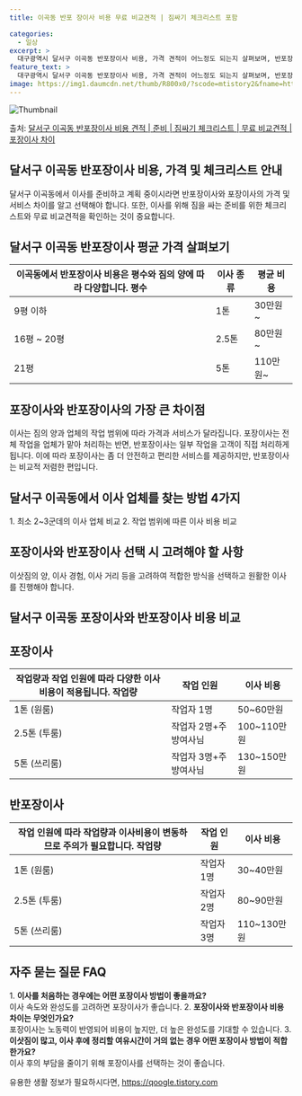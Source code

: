 ```yaml
---
title: 이곡동 반포 장이사 비용 무료 비교견적 | 짐싸기 체크리스트 포함

categories:
  - 일상
excerpt: >
  대구광역시 달서구 이곡동 반포장이사 비용, 가격 견적이 어느정도 되는지 살펴보며, 반포장이사를 준비함에 있어 짐싸기 준비 체크리스트가 무엇인지 보겠습니다. 마지막으로 포장이사와 차이점을 통해 무료 비교견적으로 어떤 것이 더 합리적인 선택인지 공유 드립니다.달서구 이곡동 포장이사 견적 샘플 보기 👈 클릭달서구 이곡동 포장이사 가격 살펴보기 👈 클릭달서구 이곡동 반포장이사 평균 이사 비용평수달서구 이곡동 평균 이사 비용원룸 이사9평 이하 (1톤)30만원~투룸/쓰리룸 이사16평 ~ 20평 (2.5톤)80만원~쓰리룸 이사21평 (5톤) ~110만원~우리집 무료 이사견적 받기 👈 클릭달서구 이곡동에서 이사할 때 포장과 반포장의 가장 큰 차이점이사는 짐의 양과 업체의 작업 범위에 따라 가격과 서비스가 달라지는..
feature_text: >
  대구광역시 달서구 이곡동 반포장이사 비용, 가격 견적이 어느정도 되는지 살펴보며, 반포장이사를 준비함에 있어 짐싸기 준비 체크리스트가 무엇인지 보겠습니다. 마지막으로 포장이사와 차이점을 통해 무료 비교견적으로 어떤 것이 더 합리적인 선택인지 공유 드립니다.달서구 이곡동 포장이사 견적 샘플 보기 👈 클릭달서구 이곡동 포장이사 가격 살펴보기 👈 클릭달서구 이곡동 반포장이사 평균 이사 비용평수달서구 이곡동 평균 이사 비용원룸 이사9평 이하 (1톤)30만원~투룸/쓰리룸 이사16평 ~ 20평 (2.5톤)80만원~쓰리룸 이사21평 (5톤) ~110만원~우리집 무료 이사견적 받기 👈 클릭달서구 이곡동에서 이사할 때 포장과 반포장의 가장 큰 차이점이사는 짐의 양과 업체의 작업 범위에 따라 가격과 서비스가 달라지는..
image: https://img1.daumcdn.net/thumb/R800x0/?scode=mtistory2&fname=https%3A%2F%2Fblog.kakaocdn.net%2Fdn%2FUzMBh%2FbtsHbBSMsI7%2FcI2EAZlOkPKYsQYek24Kfk%2Fimg.webp
---
```


![Thumbnail](https://img1.daumcdn.net/thumb/R800x0/?scode=mtistory2&fname=https%3A%2F%2Fblog.kakaocdn.net%2Fdn%2FUzMBh%2FbtsHbBSMsI7%2FcI2EAZlOkPKYsQYek24Kfk%2Fimg.webp)

<p>출처: <a href="https://qoogle.tistory.com/9592" rel="dofollow">달서구 이곡동 반포장이사 비용 견적 | 준비 | 짐싸기 체크리스트 | 무료 비교견적 | 포장이사 차이</a> </p>

## 달서구 이곡동 반포장이사 비용, 가격 및 체크리스트 안내

달서구 이곡동에서 이사를 준비하고 계획 중이시라면 반포장이사와 포장이사의 가격 및 서비스 차이를 알고 선택해야 합니다. 또한, 이사를 위해
짐을 싸는 준비를 위한 체크리스트와 무료 비교견적을 확인하는 것이 중요합니다.



## **달서구 이곡동 반포장이사 평균 가격 살펴보기**

이곡동에서 반포장이사 비용은 평수와 짐의 양에 따라 다양합니다.  **평수** | **이사 종류** | **평균 비용**  
---|---|---  
9평 이하 | 1톤 | 30만원~  
16평 ~ 20평 | 2.5톤 | 80만원~  
21평 | 5톤 | 110만원~  
  


## **포장이사와 반포장이사의 가장 큰 차이점**

이사는 짐의 양과 업체의 작업 범위에 따라 가격과 서비스가 달라집니다. 포장이사는 전체 작업을 업체가 맡아 처리하는 반면, 반포장이사는 일부
작업을 고객이 직접 처리하게 됩니다. 이에 따라 포장이사는 좀 더 안전하고 편리한 서비스를 제공하지만, 반포장이사는 비교적 저렴한 편입니다.



## **달서구 이곡동에서 이사 업체를 찾는 방법 4가지**

1\. 최소 2~3군데의 이사 업체 비교 2\. 작업 범위에 따른 이사 비용 비교



## **포장이사와 반포장이사 선택 시 고려해야 할 사항**

이삿짐의 양, 이사 경험, 이사 거리 등을 고려하여 적합한 방식을 선택하고 원활한 이사를 진행해야 합니다.



## **달서구 이곡동 포장이사와 반포장이사 비용 비교**

## **포장이사**

작업량과 작업 인원에 따라 다양한 이사 비용이 적용됩니다.  **작업량** | **작업 인원** | **이사 비용**  
---|---|---  
1톤 (원룸) | 작업자 1명 | 50~60만원  
2.5톤 (투룸) | 작업자 2명+주방여사님 | 100~110만원  
5톤 (쓰리룸) | 작업자 3명+주방여사님 | 130~150만원  
  
## **반포장이사**

작업 인원에 따라 작업량과 이사비용이 변동하므로 주의가 필요합니다.  **작업량** | **작업 인원** | **이사 비용**  
---|---|---  
1톤 (원룸) | 작업자 1명 | 30~40만원  
2.5톤 (투룸) | 작업자 2명 | 80~90만원  
5톤 (쓰리룸) | 작업자 3명 | 110~130만원  
  


## **자주 묻는 질문 FAQ**

1\. **이사를 처음하는 경우에는 어떤 포장이사 방법이 좋을까요?**  
이사 속도와 완성도를 고려하면 포장이사가 좋습니다. 2\. **포장이사와 반포장이사 비용 차이는 무엇인가요?**  
포장이사는 노동력이 반영되어 비용이 높지만, 더 높은 완성도를 기대할 수 있습니다. 3\. **이삿짐이 많고, 이사 후에 정리할 여유시간이
거의 없는 경우 어떤 포장이사 방법이 적합한가요?**  
이사 후의 부담을 줄이기 위해 포장이사를 선택하는 것이 좋습니다.



 

유용한 생활 정보가 필요하시다면, <a href="https://qoogle.tistory.com" rel="dofollow">https://qoogle.tistory.com</a>



